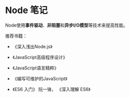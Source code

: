 # Node 笔记

Node使用**事件驱动**、**非阻塞**和**异步I/O模型**等技术来提高性能。



推荐书籍：

- 《深入浅出Node.js》

- 《JavaScript高级程序设计》

- 《JavaScript语言精粹》

- 《编写可维护的JavaScript》

- 《ES6 入门》 阮一锋， 《深入理解 ES6》

